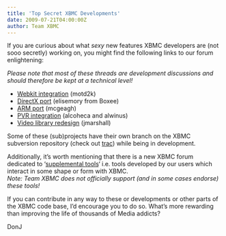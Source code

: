 ```yaml
---
title: 'Top Secret XBMC Developments'
date: 2009-07-21T04:00:00Z
author: Team XBMC
---
```

If you are curious about what *sexy* new features XBMC developers are (not sooo secretly) working on, you might find the following links to our forum enlightening:

 *Please note that most of these threads are development discussions and should therefore be kept at a technical level!*

 
 * [Webkit integration](https://forum.kodi.tv/showthread.php?tid=55093) (motd2k)
 * [DirectX port](https://forum.kodi.tv/showthread.php?tid=53881&amp;amp;amp%3bpage=2) (elisemory from Boxee)
 * [ARM port](https://forum.kodi.tv/showthread.php?tid=35139&amp;amp;amp%3bpage=9) (mcgeagh)
 * [PVR integration](https://forum.kodi.tv/showthread.php?tid=28918&amp;amp;amp%3bpage=15) (alcoheca and alwinus)
 * [Video library redesign](https://forum.kodi.tv/showthread.php?tid=51605) (jmarshall)
 
 Some of these (sub)projects have their own branch on the XBMC subversion repository (check out [trac](http://trac.xbmc.org/browser/branches)) while being in development.

 Additionally, it’s worth mentioning that there is a new XBMC forum dedicated to ‘[supplemental tools](https://forum.kodi.tv/forumdisplay.php?fid=116)‘ i.e. tools developed by our users which interact in some shape or form with XBMC.  
*Note: Team XBMC does not officially support (and in some cases endorse) these tools!*

 If you can contribute in any way to these or developments or other parts of the XBMC code base, I’d encourage you to do so. What’s more rewarding than improving the life of thousands of Media addicts?

 DonJ

 